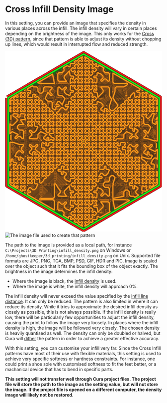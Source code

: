 Cross Infill Density Image
====
In this setting, you can provide an image that specifies the density in various places across the infill. The infill density will vary in certain places depending on the brightness of the image. This only works for the [Cross (3D) pattern](../infill/infill_pattern.md), since that pattern is able to adjust its density without chopping up lines, which would result in interrupted flow and reduced strength.

![The infill density varies across the object](../images/cross_infill_density_image.png)
![The image file used to create that pattern](../images/cross_infill_density_image_mask.png)

The path to the image is provided as a local path, for instance `C:\Projects\3D Printing\infill_density.png` on Windows or `/home/ghostkeeper/3d_printing/infill_density.png` on Unix. Supported file formats are JPG, PNG, TGA, BMP, PSD, GIF, HDR and PIC. Image is scaled over the object such that it fits the bounding box of the object exactly. The brightness in the image determines the infill density:
* Where the image is black, the [infill density](../infill/infill_sparse_density.md) is used.
* Where the image is white, the infill density will approach 0%.

The infill density will never exceed the value specified by the [infill line distance](../infill/infill_line_distance.md). It can only be reduced. The pattern is also limited in where it can reduce its density. While it tries to approximate the desired infill density as closely as possible, this is not always possible. If the infill density is really low, there will be particularly few opportunities to adjust the infill density, causing the print to follow the image very loosely. In places where the infill density is high, the image will be followed very closely. The chosen density is heavily quantised as well. The density can only be doubled or halved, but Cura will [dither](https://en.wikipedia.org/wiki/Dither) the pattern in order to achieve a greater effective accuracy.

With this setting, you can customise your infill very far. Since the Cross Infill patterns have most of their use with flexible materials, this setting is used to achieve very specific softness or hardness constraints. For instance, one could print a shoe sole with customised softness to fit the feet better, or a machanical device that has to bend in specific parts. 

**This setting will not transfer well through Cura project files. The project file will store the path to the image as the setting value, but will not store the image. If the project file is opened on a different computer, the density image will likely not be restored.**